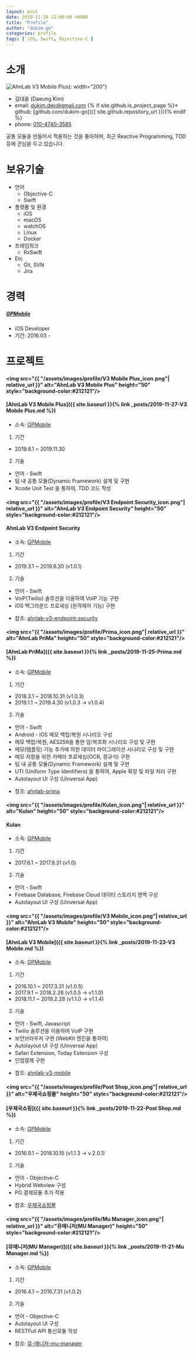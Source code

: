 ```yaml
---
layout: post
date: 2019-11-20 12:00:00 +0900
title: "Profile"
author: "dukim-go"
categories: profile
tags: [ iOS, Swift, Objective-C ]
---
```


# 소개
<!-- prifile image -->
![AhnLab V3 Mobile Plus](https://avatars3.githubusercontent.com/u/51240093){: width="200"}

* 김대웅 (Daeung Kim)
* email: [dukim.dev@gmail.com](mailto:dukim.dev@gmail.com)
{% if site.github.is_project_page %}* github: [github.com/dukim-go]({{ site.github.repository_url }}){% endif %}
* phone: [010-4740-3585](tel:010-4740-3585)

공통 모듈을 만들어서 적용하는 것을 좋아하며, 최근 Reactive Programming, TDD 등에 관심을 두고 있습니다.

# 보유기술
* 언어
    - Objective-C
    - Swift
* 플랫폼 및 환경
    - iOS
    - macOS
    - watchOS
    - Linux
    - Docker
* 프레임워크 
    - RxSwift
* Etc 
    - Git, SVN
    - Jira

# 경력
##### [GPMobile](http://www.gpmobile.co.kr/) 
* iOS Developer
* 기간: 2016.03 - 

# 프로젝트
#### <img src="{{ "/assets/images/profile/V3 Mobile Plus_icon.png"| relative_url }}" alt="AhnLab V3 Mobile Plus" height="50" style="background-color:#212121"/>
#### [AhnLab V3 Mobile Plus]({{ site.baseurl }}{% link _posts/2019-11-27-V3 Mobile Plus.md %})
* 소속: [GPMobile](#gpmobile)

1. 기간
- 2019.8.1 ~ 2019.11.30

2. 기술
- 언어 - Swift
- 팀 내 공통 모듈(Dynamic Framework) 설계 및 구현
- Xcode Unit Test 을 통하여, TDD 코드 작성 

#### <img src="{{ "/assets/images/profile/V3 Endpoint Security_icon.png"| relative_url }}" alt="AhnLab V3 Endpoint Security" height="50" style="background-color:#212121"/>
#### AhnLab V3 Endpoint Security
* 소속: [GPMobile](#gpmobile)

1. 기간
- 2019.3.1 ~ 2019.6.30 (v1.0.1)

2. 기술
- 언어 - Swift
- VoiP(Twilio) 솔루션을 이용하여 VoIP 기능 구현
- iOS 백그라운드 프로세싱 (원격제어 기능) 구현 

* 참조: [ahnlab-v3-endpoint-security](https://apps.apple.com/jp/app/ahnlab-v3-endpoint-security/id1450240153)

#### <img src="{{ "/assets/images/profile/Prima_icon.png"| relative_url }}" alt="AhnLab PriMa" height="50" style="background-color:#212121"/>
#### [AhnLab PriMa]({{ site.baseurl }}{% link _posts/2019-11-25-Prima.md %})
* 소속: [GPMobile](#gpmobile)

1. 기간
- 2018.3.1 ~ 2018.10.31 (v1.0.3)
- 2019.1.1 ~ 2019.4.30 (v1.0.3 -> v1.0.4)

2. 기술
- 언어 - Swift
- Android - iOS 메모 백업/복원 시나리오 구성 
- 메모 백업/복원, AES256을 통한 암/복호화 시나리오 구성 및 구현
- 메모(탬플릿) 기능 추가에 의한 데이터 마이그레이션 시나리오 구성 및 구현
- 메모 저장을 위한 카메라 프로세싱(OCR, 정규식) 구현
- 팀 내 공통 모듈(Dynamic Framework) 설계 및 구현
- UTI (Uniform Type Identifiers) 을 통하여, Apple 확장 및 파일 처리 구현
- Autolayout UI 구성 (Uinversal App)

* 참조: [ahnlab-prima](https://itunes.apple.com/jp/app/ahnlab-prima/id1423572662?mt=8)

#### <img src="{{ "/assets/images/profile/Kulan_icon.png"| relative_url }}" alt="Kulan" height="50" style="background-color:#212121"/>
#### Kulan
* 소속: [GPMobile](#gpmobile)

1. 기간
- 2017.6.1 ~ 2017.8.31 (v1.0)

2. 기술
- 언어 - Swift
- Firebase Database, Firebase Cloud 데이터 스토리지 영역 구성
- Autolayout UI 구성 (Uinversal App)

#### <img src="{{ "/assets/images/profile/V3 Mobile_icon.png"| relative_url }}" alt="AhnLab V3 Mobile" height="50" style="background-color:#212121"/>
#### [AhnLab V3 Mobile]({{ site.baseurl }}{% link _posts/2019-11-23-V3 Mobile.md %})
* 소속: [GPMobile](#gpmobile)

1. 기간
- 2016.10.1 ~ 2017.3.31 (v1.0.5)
- 2017.9.1 ~ 2018.2.28 (v1.0.5 -> v1.1.0)
- 2018.11.1 ~ 2019.2.28 (v1.1.0 -> v1.1.4)

2. 기술
- 언어 - Swift, Javascript
- Twilio 솔루션을 이용하여 VoIP 구현
- 보안브라우저 구현 (WebKit 엔진을 통하여)
- Autolayout UI 구성 (Uinversal App)
- Safari Extension, Today Extension 구성 
- 인앱결제 구현

* 참조: [ahnlab-v3-mobile](https://itunes.apple.com/jp/app/ahnlab-v3-mobile/id1197190237?mt=8)

#### <img src="{{ "/assets/images/profile/Post Shop_icon.png"| relative_url }}" alt="우체국쇼핑몰" height="50" style="background-color:#212121"/>
#### [우체국쇼핑]({{ site.baseurl }}{% link _posts/2019-11-22-Post Shop.md %})
* 소속: [GPMobile](#gpmobile)

1. 기간
- 2016.9.1 ~ 2016.10.15 (v1.1.3 -> v.2.0.1)

2. 기술
- 언어 - Objective-C
- Hybrid Webview 구성
- PG 결제모듈 추가 적용

* 참조: [우체국쇼핑몰](https://itunes.apple.com/kr/app/우체국쇼핑몰/id960556882?mt=8)

#### <img src="{{ "/assets/images/profile/Mu Manager_icon.png"| relative_url }}" alt="뮤매니저(MU Manager)" height="50" style="background-color:#212121"/>
#### [뮤매니저(MU Manager)]({{ site.baseurl }}{% link _posts/2019-11-21-Mu Manager.md %})
* 소속: [GPMobile](#gpmobile)

1. 기간
- 2016.4.1 ~ 2016.7.31 (v1.0.2)

2. 기술
- 언어 - Objective-C
- Autolayout UI 구성
- RESTFull API 통신모듈 작성

* 참조: [뮤-매니저-mu-manager](https://itunes.apple.com/kr/app/뮤-매니저-mu-manager/id1260902586?mt=8)